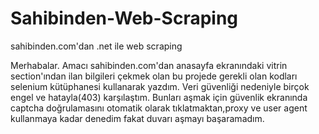 # Sahibinden-Web-Scraping
sahibinden.com'dan .net ile web scraping

Merhabalar. Amacı sahibinden.com'dan anasayfa ekranındaki vitrin section'ından ilan bilgileri çekmek olan bu projede gerekli olan kodları 
selenium kütüphanesi kullanarak yazdım. Veri güvenliği nedeniyle birçok engel ve hatayla(403) karşılaştım. Bunları aşmak için güvenlik ekranında captcha doğrulamasını 
otomatik olarak tıklatmaktan,proxy ve user agent kullanmaya kadar denedim fakat duvarı aşmayı başaramadım.
